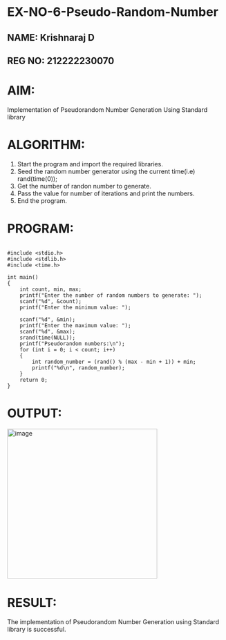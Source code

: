 # EX-NO-6-Pseudo-Random-Number

## NAME: Krishnaraj D
## REG NO: 212222230070


# AIM: 

Implementation of Pseudorandom Number Generation Using Standard library


# ALGORITHM:

1) Start the program and import the required libraries.
2) Seed the random number generator using the current time(i.e)
rand(time(0));
3) Get the number of randon number to generate.
4) Pass the value for number of iterations and print the numbers.
5) End the program.


# PROGRAM:
```

#include <stdio.h>
#include <stdlib.h>
#include <time.h>

int main() 
{
    int count, min, max;
    printf("Enter the number of random numbers to generate: ");
    scanf("%d", &count);
    printf("Enter the minimum value: ");
    
    scanf("%d", &min);
    printf("Enter the maximum value: ");
    scanf("%d", &max);
    srand(time(NULL));
    printf("Pseudorandom numbers:\n");   
    for (int i = 0; i < count; i++) 
    {
        int random_number = (rand() % (max - min + 1)) + min;
        printf("%d\n", random_number);
    }
    return 0;
}
```


# OUTPUT:

<img width="347" alt="image" src="https://github.com/user-attachments/assets/3d4a60e8-056e-42e1-9639-659e37f1ac81">


# RESULT:
The implementation of Pseudorandom Number Generation using Standard library is successful.
